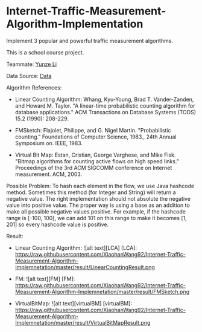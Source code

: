 # Internet-Traffic-Measurement-Algorithm-Implementation
Implement 3 popular and powerful traffic measurement algorithms.

This is a school course project.

Teammate: [Yunze Li](https://www.linkedin.com/in/yunze-li-b8a86a112)

Data Source: [Data](http://www.cise.ufl.edu/~sgchen/FlowTraffic.zip)

Algorithm References:

* Linear Counting Algorithm: Whang, Kyu-Young, Brad T. Vander-Zanden, and Howard M. Taylor. "A linear-time probabilistic counting algorithm for database applications." ACM Transactions on Database Systems (TODS) 15.2 (1990): 208-229.

* FMSketch: Flajolet, Philippe, and G. Nigel Martin. "Probabilistic counting." Foundations of Computer Science, 1983., 24th Annual Symposium on. IEEE, 1983.

* Virtual Bit Map: Estan, Cristian, George Varghese, and Mike Fisk. "Bitmap algorithms for counting active flows on high speed links." Proceedings of the 3rd ACM SIGCOMM conference on Internet measurement. ACM, 2003.

Possible Problem:
To hash each element in the flow, we use Java hashcode method. Sometimes this method (for Integer and String) will return a negative value. The right implementation should not absolute the negative value into positive value. The proper way is using a base as an addition to make all possible negative values positive. For example, if the hashcode range is [-100, 100], we can add 101 on this range to make it becomes [1, 201] so every hashcode value is positive.

Result:

* Linear Counting Algorithm:
![alt text][LCA]
[LCA]: https://raw.githubusercontent.com/XiaohanWang92/Internet-Traffic-Measurement-Algorithm-Implemnetation/master/result/LinearCountingResult.png

* FM:
![alt text][FM]
[FM]: https://raw.githubusercontent.com/XiaohanWang92/Internet-Traffic-Measurement-Algorithm-Implemnetation/master/result/FMSketch.png

* VirtualBitMap:
![alt text][virtualBM]
[virtualBM]: https://raw.githubusercontent.com/XiaohanWang92/Internet-Traffic-Measurement-Algorithm-Implemnetation/master/result/VirtualBitMapResult.png
